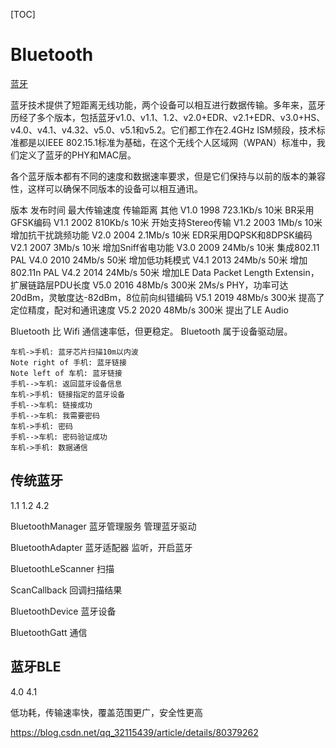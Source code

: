[TOC]

# Bluetooth

[蓝牙](https://developer.android.google.cn/guide/topics/connectivity/bluetooth?hl=zh-cn)

蓝牙技术提供了短距离无线功能，两个设备可以相互进行数据传输。多年来，蓝牙历经了多个版本，包括蓝牙v1.0、v1.1、1.2、v2.0+EDR、v2.1+EDR、v3.0+HS、v4.0、v4.1、v4.32、v5.0、v5.1和v5.2。它们都工作在2.4GHz ISM频段，技术标准都是以IEEE 802.15.1标准为基础，在这个无线个人区域网（WPAN）标准中，我们定义了蓝牙的PHY和MAC层。

各个蓝牙版本都有不同的速度和数据速率要求，但是它们保持与以前的版本的兼容性，这样可以确保不同版本的设备可以相互通讯。

版本	发布时间	最大传输速度	传输距离	其他
V1.0	1998	723.1Kb/s	10米	BR采用GFSK编码
V1.1	2002	810Kb/s	10米	开始支持Stereo传输
V1.2	2003	1Mb/s	10米	增加抗干扰跳频功能
V2.0	2004	2.1Mb/s	10米	EDR采用DQPSK和8DPSK编码
V2.1	2007	3Mb/s	10米	增加Sniff省电功能
V3.0	2009	24Mb/s	10米	集成802.11 PAL
V4.0	2010	24Mb/s	50米	增加低功耗模式
V4.1	2013	24Mb/s	50米	增加802.11n PAL
V4.2	2014	24Mb/s	50米	增加LE Data Packet Length Extensin，扩展链路层PDU长度
V5.0	2016	48Mb/s	300米	2Ms/s PHY，功率可达20dBm，灵敏度达-82dBm，8位前向纠错编码
V5.1	2019	48Mb/s	300米	提高了定位精度，配对和通讯速度
V5.2	2020	48Mb/s	300米	提出了LE Audio


Bluetooth 比 Wifi 通信速率低，但更稳定。
Bluetooth 属于设备驱动层。


```sequence
车机->手机: 蓝牙芯片扫描10m以内波
Note right of 手机: 蓝牙链接
Note left of 车机: 蓝牙链接
手机-->车机: 返回蓝牙设备信息
车机->手机: 链接指定的蓝牙设备
手机-->车机: 链接成功
手机-->车机: 我需要密码
车机->手机: 密码
手机-->车机: 密码验证成功
车机->手机: 数据通信
```



## 传统蓝牙

1.1
1.2
4.2

BluetoothManager
蓝牙管理服务
管理蓝牙驱动

BluetoothAdapter
蓝牙适配器
监听，开启蓝牙

BluetoothLeScanner
扫描

ScanCallback
回调扫描结果

BluetoothDevice
蓝牙设备

BluetoothGatt
通信




## 蓝牙BLE

4.0
4.1

低功耗，传输速率快，覆盖范围更广，安全性更高







https://blog.csdn.net/qq_32115439/article/details/80379262


